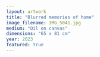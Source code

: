 ```yaml
---
layout: artwork
title: "Blurred memories of home"
image_filename: IMG_5041.jpg
medium: "Oil on canvas"
dimensions: "65 x 81 cm"
year: 2023
featured: true
---
```

